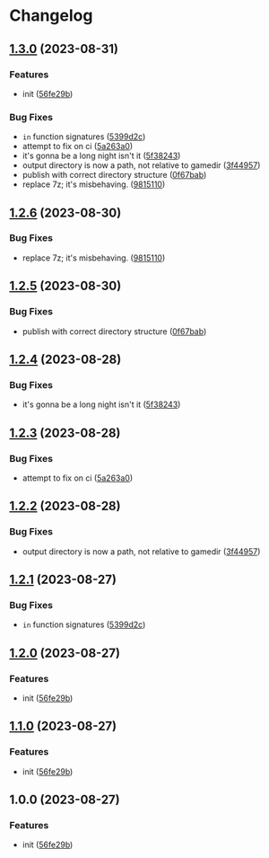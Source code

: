 # Changelog

## [1.3.0](https://github.com/beat-forge/GenericStripper/compare/v1.2.6...v1.3.0) (2023-08-31)


### Features

* init ([56fe29b](https://github.com/beat-forge/GenericStripper/commit/56fe29b0b02fa46c9bf38742d647e745efa4c4f8))


### Bug Fixes

* `in` function signatures ([5399d2c](https://github.com/beat-forge/GenericStripper/commit/5399d2c0fa5b44d35b68bb348170e9ba608b1ecd))
* attempt to fix on ci ([5a263a0](https://github.com/beat-forge/GenericStripper/commit/5a263a0a5faf9dba3222629e21ddbcfbee5e8d5f))
* it's gonna be a long night isn't it ([5f38243](https://github.com/beat-forge/GenericStripper/commit/5f382430703a889322627a9ff84d92f13746a579))
* output directory is now a path, not relative to gamedir ([3f44957](https://github.com/beat-forge/GenericStripper/commit/3f44957d14dadda9ba4f6cedd9a59d71d05bd8b7))
* publish with correct directory structure ([0f67bab](https://github.com/beat-forge/GenericStripper/commit/0f67bab78dd2dd4c25068801632ebeeb268ff7ba))
* replace 7z; it's misbehaving. ([9815110](https://github.com/beat-forge/GenericStripper/commit/9815110afafe1e3aca23f1ee7e33bb6330f2da89))

## [1.2.6](https://github.com/beat-forge/GenericStripper/compare/v1.2.5...v1.2.6) (2023-08-30)


### Bug Fixes

* replace 7z; it's misbehaving. ([9815110](https://github.com/beat-forge/GenericStripper/commit/9815110afafe1e3aca23f1ee7e33bb6330f2da89))

## [1.2.5](https://github.com/beat-forge/GenericStripper/compare/v1.2.4...v1.2.5) (2023-08-30)


### Bug Fixes

* publish with correct directory structure ([0f67bab](https://github.com/beat-forge/GenericStripper/commit/0f67bab78dd2dd4c25068801632ebeeb268ff7ba))

## [1.2.4](https://github.com/beat-forge/GenericStripper/compare/v1.2.3...v1.2.4) (2023-08-28)


### Bug Fixes

* it's gonna be a long night isn't it ([5f38243](https://github.com/beat-forge/GenericStripper/commit/5f382430703a889322627a9ff84d92f13746a579))

## [1.2.3](https://github.com/beat-forge/GenericStripper/compare/v1.2.2...v1.2.3) (2023-08-28)


### Bug Fixes

* attempt to fix on ci ([5a263a0](https://github.com/beat-forge/GenericStripper/commit/5a263a0a5faf9dba3222629e21ddbcfbee5e8d5f))

## [1.2.2](https://github.com/beat-forge/GenericStripper/compare/v1.2.1...v1.2.2) (2023-08-28)


### Bug Fixes

* output directory is now a path, not relative to gamedir ([3f44957](https://github.com/beat-forge/GenericStripper/commit/3f44957d14dadda9ba4f6cedd9a59d71d05bd8b7))

## [1.2.1](https://github.com/beat-forge/generic-stripper/compare/v1.2.0...v1.2.1) (2023-08-27)


### Bug Fixes

* `in` function signatures ([5399d2c](https://github.com/beat-forge/generic-stripper/commit/5399d2c0fa5b44d35b68bb348170e9ba608b1ecd))

## [1.2.0](https://github.com/beat-forge/generic-stripper/compare/v1.1.0...v1.2.0) (2023-08-27)


### Features

* init ([56fe29b](https://github.com/beat-forge/generic-stripper/commit/56fe29b0b02fa46c9bf38742d647e745efa4c4f8))

## [1.1.0](https://github.com/beat-forge/generic-stripper/compare/v1.0.0...v1.1.0) (2023-08-27)


### Features

* init ([56fe29b](https://github.com/beat-forge/generic-stripper/commit/56fe29b0b02fa46c9bf38742d647e745efa4c4f8))

## 1.0.0 (2023-08-27)


### Features

* init ([56fe29b](https://github.com/beat-forge/generic-stripper/commit/56fe29b0b02fa46c9bf38742d647e745efa4c4f8))

